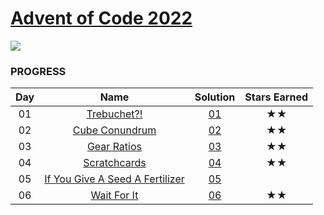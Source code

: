 # [Advent of Code 2022](https://adventofcode.com/2023)

![](https://img.shields.io/badge/stars%20⭐-10-yellow)

### PROGRESS

| Day |                                  Name                                  | Solution | Stars Earned |
| :-: | :--------------------------------------------------------------------: | :------: | :----------: |
| 01  |           [Trebuchet?!](https://adventofcode.com/2023/day/1)           | [01](01) |      ★★      |
| 02  |         [Cube Conundrum](https://adventofcode.com/2023/day/2)          | [02](02) |      ★★      |
| 03  |           [Gear Ratios](https://adventofcode.com/2023/day/3)           | [03](03) |      ★★      |
| 04  |          [Scratchcards](https://adventofcode.com/2023/day/4)           | [04](04) |      ★★      |
| 05  | [If You Give A Seed A Fertilizer](https://adventofcode.com/2023/day/5) | [05](05) |              |
| 06  |           [Wait For It](https://adventofcode.com/2023/day/6)           | [06](06) |      ★★      |

